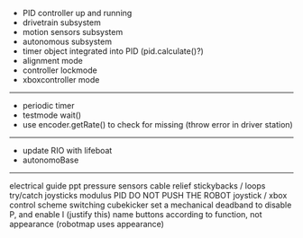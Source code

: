 - PID controller up and running
- drivetrain subsystem
- motion sensors subsystem
- autonomous subsystem
- timer object integrated into PID (pid.calculate()?)
- alignment mode
- controller lockmode
- xboxcontroller mode

---

- periodic timer
- testmode wait()
- use encoder.getRate() to check for missing (throw error in driver station)

---

- update RIO with lifeboat
- autonomoBase

---

electrical guide ppt
pressure sensors
cable relief stickybacks / loops
try/catch joysticks
modulus PID
DO NOT PUSH THE ROBOT
joystick / xbox control scheme switching 
cubekicker
set a mechanical deadband to disable P, and enable I
(justify this) name buttons according to function, not appearance (robotmap uses appearance)